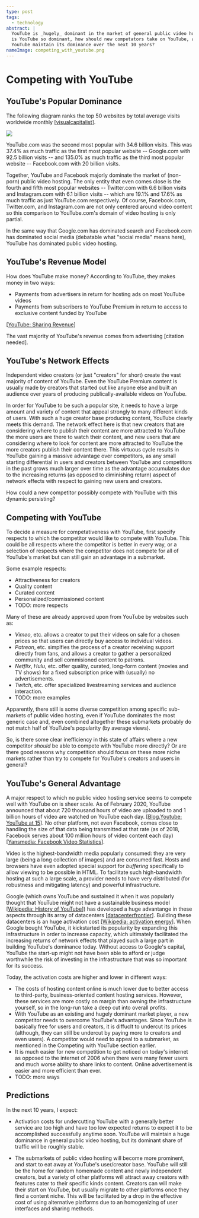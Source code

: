 ```yaml
---
type: post
tags:
  - technology
abstract: |
  YouTube is _hugely_ dominant in the market of general public video hosting. Why
  is YouTube so dominant, how should new competators take on YouTube, and will
  YouTube maintain its dominance over the next 10 years?
nameImage: competing_with_youtube.png
---
```


# Competing with YouTube

## YouTube's Popular Dominance

The following diagram ranks the top 50 websites by total average visits
worldwide monthly
[[visualcapitalist](https://www.visualcapitalist.com/the-50-most-visited-websites-in-the-world/)].

![](https://www.visualcapitalist.com/wp-content/uploads/2021/01/Top_50_Websites_V4-2-1536x1536.jpg)

YouTube.com was the second most popular with 34.6 billion visits. This was 37.4%
as much traffic as the first most popular website -- Google.com with 92.5
billion visits -- and 135.0% as much traffic as the third most popular website
-- Facebook.com with 20 billion visits.

Together, YouTube and Facebook majorly dominate the market of (non-porn) public
video hosting. The only entity that even comes close is the fourth and fifth
most popular websites -- Twitter.com with 6.6 billion visits and Instagram.com
with 6.1 billion visits -- which are 19.1% and 17.6% as much traffic as just
YouTube.com respectively. Of course, Facebook.com, Twitter.com, and
Instagram.com are not only centered around video content so this comparison to
YouTube.com's domain of video hosting is only partial.

In the same way that Google.com has dominated search and Facebook.com has
dominated social media (debatable what "social media" means here), YouTube has
dominated public video hosting.

## YouTube's Revenue Model

How does YouTube make money? According to YouTube, they makes money in two ways:

- Payments from advertisers in return for hosting ads on most YouTube videos
- Payments from subscribers to YouTube Premium in return to access to exclusive
  content funded by YouTube

[[YouTube: Sharing Revenue](https://www.youtube.com/howyoutubeworks/our-commitments/sharing-revenue/)]

The vast majority of YouTube's revenue comes from advertising [citation needed].

## YouTube's Network Effects

Independent video creators (or just "creators" for short) create the vast
majority of content of YouTube. Even the YouTube Premium content is usually made
by creators that started out like anyone else and built an audience over years
of producing publically-available videos on YouTube.

In order for YouTube to be such a popular site, it needs to have a large amount
and variety of content that appeal strongly to many different kinds of users.
With such a huge creator base producing content, YouTube clearly meets this
demand. The network effect here is that new creators that are considering where
to publish their content are more attracted to YouTube the more users are there
to watch their content, and new users that are considering where to look for
content are more attracted to YouTube the more creators publish their content
there. This virtuous cycle results in YouTube gaining a massive advantage over
competitors, as any small starting differential in users and creators between
YouTube and competitors in the past grows much larger over time as the advantage
accumulates due to the increasing returns (as opposed to diminishing return)
aspect of network effects with respect to gaining new users and creators.

How could a new competitor possibly compete with YouTube with this dynamic
persisting?

## Competing with YouTube

To decide a measure for competativeness with YouTube, first specify respects to
which the competitor would like to compete with YouTube. This could be all
respects where the competitor is better in every way, or a selection of respects
where the competitor does not compete for all of YouTube's market but can still
gain an advantage in a submarket.

Some example respects:

- Attractiveness for creators
- Quality content
- Curated content
- Personalized/commissioned content
- TODO: more respects

Many of these are already approved upon from YouTube by websites such as:

- _Vimeo_, etc. allows a creator to put their videos on sale for a chosen prices
  so that users can directly buy access to individual videos.
- _Patreon_, etc. simplfies the process of a creator receiving support directly
  from fans, and allows a creator to gather a personalized community and sell
  commisioned content to patrons.
- _Netflix_, _Hulu_, etc. offer quality, curated, long-form content (movies and
  TV shows) for a fixed subscription price with (usually) no advertisements.
- _Twitch_, etc. offer specialized livestreaming services and audience
  interaction.
- TODO: more examples

Apparently, there still is some diverse competition among specific sub-markets
of public video hosting, even if YouTube dominates the most generic case and,
even combined altogether these submarkets probably do not match half of
YouTube's popularity (by average views).

So, is there some clear inefficiency in this state of affairs where a new
competitor _should_ be able to compete with YouTube more directly? Or are there
good reasons why competition should focus on these more niche markets rather
than try to compete for YouTube's creators and users in general?

## YouTube's General Advantage

A major respect to which no public video hosting service seems to compete well
with YouTube on is sheer scale. As of February 2020, YouTube announced that
about 720 thousand hours of video are uploaded to and 1 billion hours of video
are watched on YouTube each day.
[[Blog.Youtube: YouTube at 15](https://blog.youtube/news-and-events/youtube-at-15-my-personal-journey)].
No other platform, not even Facebook, comes close to handling the size of that
data being transmitted at that rate (as of 2018, Facebook serves about 100
million hours of video content each day)
[[Yansmedia: Facebook Video Statistics](https://www.yansmedia.com/blog/facebook-video-statistics)].

Video is the highest-bandwidth media popularly consumed: they are very large
(being a long collection of images) and are consumed fast. Hosts and browsers
have even adopted special support for _buffering_ specifically to allow viewing
to be possible in HTML. To facilitate such high-bandwidth hosting at such a
large scale, a provider needs to have very distributed (for robustness and
mitigating latency) and powerful infrastructure.

Google (which owns YouTube and sustained it when it was popularly thought that
YouTube might not have a sustainable business model
[[Wikipedia: History of YouTube](https://en.wikipedia.org/wiki/History_of_YouTube)])
has developed a huge advantange in these aspects through its array of
datacenters
[[datacenterfrontier](https://datacenterfrontier.com/inside-a-google-data-center-2020-version/)].
Building these datacenters is an huge activation cost
[[Wikipedia: activation energy](https://en.wikipedia.org/wiki/Activation_energy)].
When Google bought YouTube, it kickstarted its popularity by expanding this
infrastructure in order to increase capacity, which ultimately facilitated the
increasing returns of network effects that played such a large part in building
YouTube's dominance today. Without access to Google's capital, YouTube the
start-up might not have been able to afford or judge worthwhile the risk of
investing in the infrastructure that was so important for its success.

Today, the activation costs are higher and lower in different ways:

- The costs of hosting content online is much lower due to better access to
  third-party, business-oriented content hosting services. However, these
  services are more costly on margin than owning the infrastructure yourself, so
  in the long-run take a deep cut into overall profits.
- With YouTube as an existing and hugely dominant market player, a new
  competitor needs to overcome YouTube's advantages. Since YouTube is basically
  free for users and creators, it is diffuclt to undercut its prices (although,
  they can still be undercut by paying more to creators and even users). A
  competitor would need to appeal to a submarket, as mentioned in the Competing
  with YouTube section earlier.
- It is much easier for new competition to get noticed on today's internet as
  opposed to the internet of 2006 when there were many fewer users and much
  worse ability to share links to content. Online advertisement is easier and
  more efficient than ever.
- TODO: more ways

## Predictions

In the next 10 years, I expect:

- Activation costs for undercutting YouTube with a generally better service are
  too high and have too low expected returns to expect it to be accomplished
  successfully anytime soon. YouTube will maintain a huge dominance in general
  public video hosting, but its dominant share of traffic will be roughly
  stable.

- The submarkets of public video hosting will become more prominent, and start
  to eat away at YouTube's user/creator base. YouTube will still be the home for
  random homemade content and newly independent creators, but a variety of other
  platforms will attract away creators with features cater to their specific
  kinds content. Creators can will make their start on YouTube, but usually
  migrate to other platforms once they find a content niche. This will be
  facilitated by a drop in the effective cost of using alternative platforms due
  to an homogenizing of user interfaces and sharing methods.
